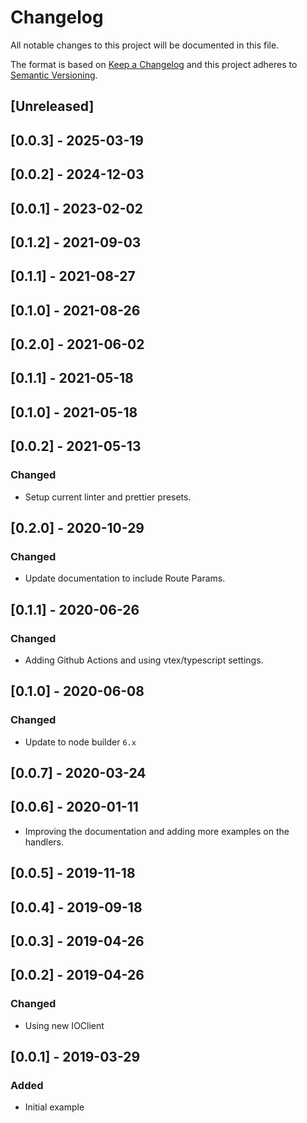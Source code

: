 # Changelog

All notable changes to this project will be documented in this file.

The format is based on [Keep a Changelog](http://keepachangelog.com/en/1.0.0/)
and this project adheres to [Semantic Versioning](http://semver.org/spec/v2.0.0.html).

## [Unreleased]

## [0.0.3] - 2025-03-19

## [0.0.2] - 2024-12-03

## [0.0.1] - 2023-02-02

## [0.1.2] - 2021-09-03

## [0.1.1] - 2021-08-27

## [0.1.0] - 2021-08-26

## [0.2.0] - 2021-06-02

## [0.1.1] - 2021-05-18

## [0.1.0] - 2021-05-18

## [0.0.2] - 2021-05-13
### Changed
- Setup current linter and prettier presets.

## [0.2.0] - 2020-10-29
### Changed 
- Update documentation to include Route Params.

## [0.1.1] - 2020-06-26
### Changed
- Adding Github Actions and using vtex/typescript settings.

## [0.1.0] - 2020-06-08
### Changed
- Update to node builder `6.x`

## [0.0.7] - 2020-03-24

## [0.0.6] - 2020-01-11
- Improving the documentation and adding more examples on the handlers.

## [0.0.5] - 2019-11-18

## [0.0.4] - 2019-09-18

## [0.0.3] - 2019-04-26

## [0.0.2] - 2019-04-26

### Changed
- Using new IOClient

## [0.0.1] - 2019-03-29

### Added
- Initial example
